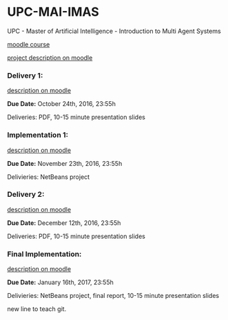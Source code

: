 # UPC-MAI-IMAS
UPC - Master of Artificial Intelligence - Introduction to Multi Agent Systems

[moodle course](https://moodle.urv.cat/moodle/course/view.php?id=69021)

[project description on moodle](https://moodle.urv.cat/moodle/mod/page/view.php?id=1726590)


### Delivery 1: ###
[description on moodle](https://moodle.urv.cat/moodle/mod/page/view.php?id=1726585)

**Due Date:** October 24th, 2016, 23:55h

Deliveries: PDF, 10-15 minute presentation slides

### Implementation 1: ###

[description on moodle](https://moodle.urv.cat/moodle/mod/assign/view.php?id=1726594)

**Due Date:** November 23th, 2016, 23:55h

Delivieries: NetBeans project

### Delivery 2: ###
[description on moodle](https://moodle.urv.cat/moodle/mod/page/view.php?id=1726587)

**Due Date:** December 12th, 2016, 23:55h

Deliveries: PDF, 10-15 minute presentation slides

### Final Implementation: ###

[description on moodle](https://moodle.urv.cat/moodle/mod/assign/view.php?id=1726595)

**Due Date:** January 16th, 2017, 23:55h

Delivieries: NetBeans project, final report, 10-15 minute presentation slides 

new line to teach git.